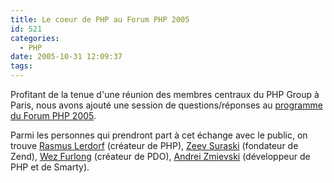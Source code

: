 ```yaml
---
title: Le coeur de PHP au Forum PHP 2005
id: 521
categories:
  - PHP
date: 2005-10-31 12:09:37
tags:
---
```


Profitant de la tenue d'une réunion des membres centraux du PHP Group à Paris, nous avons ajouté une session de questions/réponses au [programme du Forum PHP 2005](http://www.afup.org/pages/forumphp/sessions.php).

Parmi les personnes qui prendront part à cet échange avec le public, on trouve [Rasmus Lerdorf](http://www.zend.com/person.php?handle=rasmus) (créateur de PHP), [Zeev Suraski](http://www.zend.com/person.php?handle=zeev) (fondateur de Zend), [Wez Furlong](http://www.zend.com/person.php?handle=wez) (créateur de PDO), [Andrei Zmievski](http://www.zend.com/person.php?handle=andrei) (développeur de PHP et de Smarty).